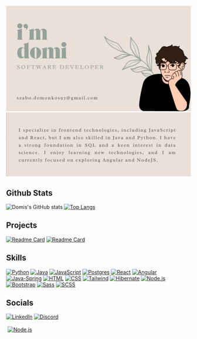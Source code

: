 ![profile](domi-profile.png)
![bio](bio.png)

Github Stats
---
![Domis's GitHub stats](https://github-readme-stats.vercel.app/api?username=domonkos97&show_icons=true&theme=swift&hide_rank=true&card_width=1000)
[![Top Langs](https://github-readme-stats.vercel.app/api/top-langs/?username=domonkos97&theme=swift&langs_count=7&card_width=1000&include_all_commits=true)](https://github.com/domonkos97)

Projects
---
[![Readme Card](https://github-readme-stats.vercel.app/api/pin/?username=domonkos97&repo=philosophy-reads-1.0&theme=swift)](https://github.com/domonkos97/philosophy-reads-1.0)
[![Readme Card](https://github-readme-stats.vercel.app/api/pin/?username=domonkos97&repo=TransactStat&theme=swift)](https://github.com/domonkos97/TransactStat)


Skills
---

[![Python][python-img]][python-url] [![Java][java-img]][java-url] [![JavaScript][javascript-img]][javascript-url]  [![Postgres][PostgreSQL]][postgres-url] [![React][React.js]][React-url] [![Angular][angular-img]][angular-url] [![Java-Spring][Spring]][Spring-url] [![HTML][html-img]][html-url] [![CSS][css-img]][css-url] [![Tailwind][Tailwind]][Tailwind-url] [![Hibernate][hibernate]][hibernate-url] [![Node.js][nodejs-img]][nodejs-url] [![Bootstrap][Bootstrap]][Bootstrap-url] [![Sass][sass-img]][sass-url] [![SCSS][scss-img]][scss-url] 

Socials
---

[![LinkedIn][linkedin-img]][linkedin-url] [![Discord](https://img.shields.io/badge/Discord-7289DA?style=for-the-badge&logo=discord&logoColor=white)][discord-url]

<a href="[your-nodejs-url]"><img src="https://img.shields.io/badge/-Node.js-43853d?style=flat&logo=Node.js&logoColor=white" alt="Node.js" style="height: 28px; padding:4px; width: auto; border-radius:0 !important;" /></a>


[nodejs-badge]: https://img.shields.io/badge/-Node.js-339933?style=flat-square&logo=&logoColor=white
[nodejs-url]: https://nodejs.org/


[sass-img]: https://img.shields.io/badge/Sass-CC6699?style=for-the-badge&logo=sass&logoColor=white
[sass-url]: https://sass-lang.com/

[scss-img]: https://img.shields.io/badge/SCSS-CC6699?style=for-the-badge&logo=sass&logoColor=white
[scss-url]: https://sass-lang.com/documentation/syntax#scss


[Tailwind]: https://img.shields.io/badge/Tailwind-38B2AC?style=for-the-badge&logo=tailwind-css&logoColor=white
[Tailwind-url]: https://tailwindcss.com/

[PostgreSQL]: https://img.shields.io/badge/PostgreSQL-336791?style=for-the-badge&logo=postgresql&logoColor=white
[PostgreSQL-url]: https://www.postgresql.org/

[Bootstrap]: https://img.shields.io/badge/Bootstrap-563D7C?style=for-the-badge&logo=bootstrap&logoColor=white
[Bootstrap-url]: https://getbootstrap.com/

[css-img]: https://img.shields.io/badge/-CSS-1572B6?style=for-the-badge&logo=css3
[css-url]: https://developer.mozilla.org/en-US/docs/Web/CSS

[html-img]: https://img.shields.io/badge/HTML5-E34F26?style=for-the-badge&logo=html5&logoColor=white
[html-url]: https://en.wikipedia.org/wiki/HTML

 
[java-img]: https://img.shields.io/badge/Java-ED8B00?style=for-the-badge&logo=java&logoColor=white
[java-url]: https://www.java.com/

[python-img]: https://img.shields.io/badge/Python-3776AB?style=for-the-badge&logo=python&logoColor=white
[python-url]: https://www.python.org/

[javascript-img]: https://img.shields.io/badge/-JavaScript-F7DF1E?style=for-the-badge&logo=javascript&logoColor=black
[javascript-url]: https://www.javascript.com/

[linkedin-img]: https://img.shields.io/badge/-LinkedIn-blue?style=for-the-badge&logo=linkedin&logoColor=white
[linkedin-url]: https://www.linkedin.com/in/your-username/

[React.js]: https://img.shields.io/badge/React-20232A?style=for-the-badge&logo=react&logoColor=61DAFB
[React-url]: https://reactjs.org/

[Spring]: https://img.shields.io/badge/Spring-6DB33F?style=for-the-badge&logo=spring&logoColor=white
[Spring-url]: https://spring.io
[Java]: 	https://img.shields.io/badge/Java-ED8B00?style=for-the-badge&logo=java&logoColor=white

[Bootstrap.com]: https://img.shields.io/badge/Bootstrap-563D7C?style=for-the-badge&logo=bootstrap&logoColor=white
[Bootstrap-url]: https://getbootstrap.com

[SpringBoot]: https://img.shields.io/badge/Spring_Boot-6DB33F?style=for-the-badge&logo=springboot&logoColor=white
[SpringBoot-url]: https://spring.io/projects/spring-boot

[PostgreSQL]: https://img.shields.io/badge/Postgresql-20232A?style=for-the-badge&logo=postgresql
[postgres-url]:https://postgresql.org

[hibernate]: https://img.shields.io/badge/Hibernate-20232A?style=for-the-badge&logo=hibernate&logoColor=61DAFB
[hibernate-url]: https://hibernate.org

[angular-img]: https://img.shields.io/badge/-Angular-DD0031?style=for-the-badge&logo=angular&logoColor=white
[angular-url]: https://angular.io/

[nodejs-img]: https://img.shields.io/badge/-Node.js-339933?style=flat-square&logo=node.js&logoColor=white
[nodejs-url]: https://nodejs.org/

[discord-url]: https://discordapp.com/users/szabo.domonkos#9789


